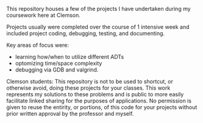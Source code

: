 This repository houses a few of the projects I have undertaken during my coursework here at Clemson.

Projects usually were completed over the course of 1 intensive week and included project coding, debugging, testing, and documenting.

Key areas of focus were:
 - learning how/when to utilize different ADTs
 - optomizing time/space complexity
 - debugging via GDB and valgrind.


Clemson students: 
This repository is not to be used to shortcut, or otherwise avoid, doing these projects for your classes. This work represents my solutions to these problems and is public to more easily facilitate linked sharing for the purposes of applications. No permission is given to reuse the entirity, or portions, of this code for your projects without prior written approval by the professor and myself.
